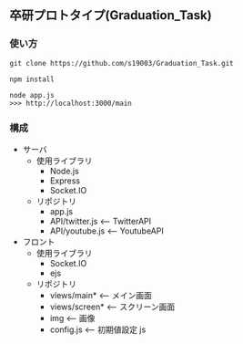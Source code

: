 ## 卒研プロトタイプ(Graduation_Task)

### 使い方

```
git clone https://github.com/s19003/Graduation_Task.git
```

```
npm install
```

```
node app.js
>>> http://localhost:3000/main
```

### 構成

- サーバ
  - 使用ライブラリ
    - Node.js
    - Express
    - Socket.IO
  - リポジトリ
    - app.js
    - API/twitter.js <-- TwitterAPI
    - API/youtube.js <-- YoutubeAPI
- フロント
  - 使用ライブラリ
    - Socket.IO
    - ejs
  - リポジトリ
    - views/main\* <-- メイン画面
    - views/screen\* <-- スクリーン画面
    - img <-- 画像
    - config.js <-- 初期値設定 js

